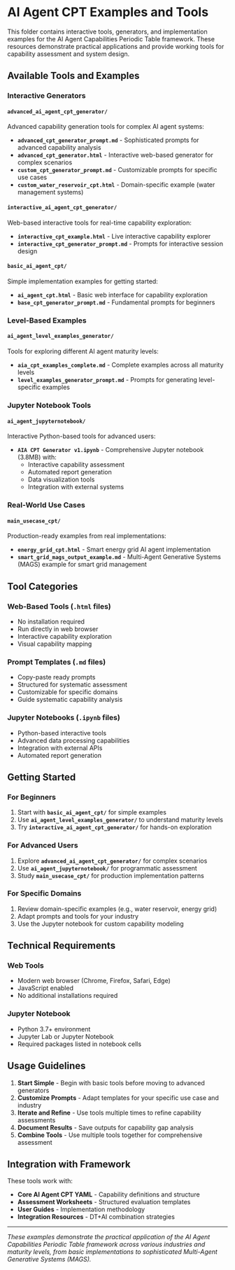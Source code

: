 # AI Agent CPT Examples and Tools

This folder contains interactive tools, generators, and implementation examples for the AI Agent Capabilities Periodic Table framework. These resources demonstrate practical applications and provide working tools for capability assessment and system design.

## Available Tools and Examples

### **Interactive Generators**

#### `advanced_ai_agent_cpt_generator/`
Advanced capability generation tools for complex AI agent systems:
- **`advanced_cpt_generator_prompt.md`** - Sophisticated prompts for advanced capability analysis
- **`advanced_cpt_generator.html`** - Interactive web-based generator for complex scenarios
- **`custom_cpt_generator_prompt.md`** - Customizable prompts for specific use cases
- **`custom_water_reservoir_cpt.html`** - Domain-specific example (water management systems)

#### `interactive_ai_agent_cpt_generator/`
Web-based interactive tools for real-time capability exploration:
- **`interactive_cpt_example.html`** - Live interactive capability explorer
- **`interactive_cpt_generator_prompt.md`** - Prompts for interactive session design

#### `basic_ai_agent_cpt/`
Simple implementation examples for getting started:
- **`ai_agent_cpt.html`** - Basic web interface for capability exploration
- **`base_cpt_generator_prompt.md`** - Fundamental prompts for beginners

### **Level-Based Examples**

#### `ai_agent_level_examples_generator/`
Tools for exploring different AI agent maturity levels:
- **`aia_cpt_examples_complete.md`** - Complete examples across all maturity levels
- **`level_examples_generator_prompt.md`** - Prompts for generating level-specific examples

### **Jupyter Notebook Tools**

#### `ai_agent_jupyternotebook/`
Interactive Python-based tools for advanced users:
- **`AIA CPT Generator v1.ipynb`** - Comprehensive Jupyter notebook (3.8MB) with:
  - Interactive capability assessment
  - Automated report generation
  - Data visualization tools
  - Integration with external systems

### **Real-World Use Cases**

#### `main_usecase_cpt/`
Production-ready examples from real implementations:
- **`energy_grid_cpt.html`** - Smart energy grid AI agent implementation
- **`smart_grid_mags_output_example.md`** - Multi-Agent Generative Systems (MAGS) example for smart grid management

## Tool Categories

### **Web-Based Tools** (`.html` files)
- No installation required
- Run directly in web browser
- Interactive capability exploration
- Visual capability mapping

### **Prompt Templates** (`.md` files)
- Copy-paste ready prompts
- Structured for systematic assessment
- Customizable for specific domains
- Guide systematic capability analysis

### **Jupyter Notebooks** (`.ipynb` files)
- Python-based interactive tools
- Advanced data processing capabilities
- Integration with external APIs
- Automated report generation

## Getting Started

### For Beginners
1. Start with **`basic_ai_agent_cpt/`** for simple examples
2. Use **`ai_agent_level_examples_generator/`** to understand maturity levels
3. Try **`interactive_ai_agent_cpt_generator/`** for hands-on exploration

### For Advanced Users
1. Explore **`advanced_ai_agent_cpt_generator/`** for complex scenarios
2. Use **`ai_agent_jupyternotebook/`** for programmatic assessment
3. Study **`main_usecase_cpt/`** for production implementation patterns

### For Specific Domains
1. Review domain-specific examples (e.g., water reservoir, energy grid)
2. Adapt prompts and tools for your industry
3. Use the Jupyter notebook for custom capability modeling

## Technical Requirements

### Web Tools
- Modern web browser (Chrome, Firefox, Safari, Edge)
- JavaScript enabled
- No additional installations required

### Jupyter Notebook
- Python 3.7+ environment
- Jupyter Lab or Jupyter Notebook
- Required packages listed in notebook cells

## Usage Guidelines

1. **Start Simple** - Begin with basic tools before moving to advanced generators
2. **Customize Prompts** - Adapt templates for your specific use case and industry
3. **Iterate and Refine** - Use tools multiple times to refine capability assessments
4. **Document Results** - Save outputs for capability gap analysis
5. **Combine Tools** - Use multiple tools together for comprehensive assessment

## Integration with Framework

These tools work with:
- **Core AI Agent CPT YAML** - Capability definitions and structure
- **Assessment Worksheets** - Structured evaluation templates
- **User Guides** - Implementation methodology
- **Integration Resources** - DT+AI combination strategies

---

*These examples demonstrate the practical application of the AI Agent Capabilities Periodic Table framework across various industries and maturity levels, from basic implementations to sophisticated Multi-Agent Generative Systems (MAGS).*
